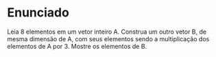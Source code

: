 # Enunciado
Leia 8 elementos em um vetor inteiro A. Construa um outro vetor B, de mesma dimensão de A, com seus elementos sendo a multiplicação dos elementos de A por 3. Mostre os elementos de B.
